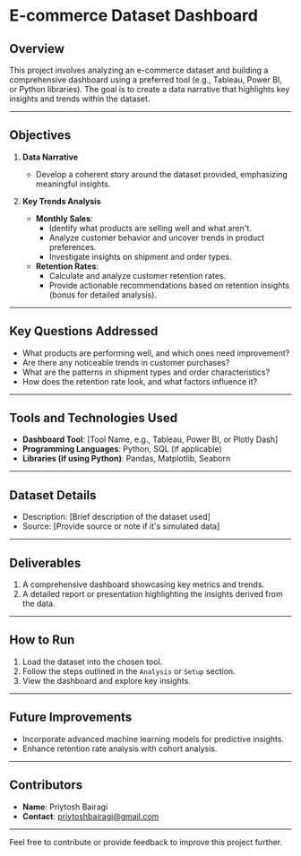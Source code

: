 # E-commerce Dataset Dashboard  

## **Overview**  
This project involves analyzing an e-commerce dataset and building a comprehensive dashboard using a preferred tool (e.g., Tableau, Power BI, or Python libraries). The goal is to create a data narrative that highlights key insights and trends within the dataset.  

---

## **Objectives**  
1. **Data Narrative**  
   - Develop a coherent story around the dataset provided, emphasizing meaningful insights.  

2. **Key Trends Analysis**  
   - **Monthly Sales**:  
     - Identify what products are selling well and what aren't.  
     - Analyze customer behavior and uncover trends in product preferences.  
     - Investigate insights on shipment and order types.  
   - **Retention Rates**:  
     - Calculate and analyze customer retention rates.  
     - Provide actionable recommendations based on retention insights (bonus for detailed analysis).  

---

## **Key Questions Addressed**  
- What products are performing well, and which ones need improvement?  
- Are there any noticeable trends in customer purchases?  
- What are the patterns in shipment types and order characteristics?  
- How does the retention rate look, and what factors influence it?  

---

## **Tools and Technologies Used**  
- **Dashboard Tool**: [Tool Name, e.g., Tableau, Power BI, or Plotly Dash]  
- **Programming Languages**: Python, SQL (if applicable)  
- **Libraries (if using Python)**: Pandas, Matplotlib, Seaborn  

---

## **Dataset Details**  
- Description: [Brief description of the dataset used]  
- Source: [Provide source or note if it's simulated data]  

---

## **Deliverables**  
1. A comprehensive dashboard showcasing key metrics and trends.  
2. A detailed report or presentation highlighting the insights derived from the data.  

---

## **How to Run**  
1. Load the dataset into the chosen tool.  
2. Follow the steps outlined in the `Analysis` or `Setup` section.  
3. View the dashboard and explore key insights.  

---

## **Future Improvements**  
- Incorporate advanced machine learning models for predictive insights.  
- Enhance retention rate analysis with cohort analysis.  

---

## **Contributors**  
- **Name**: Priytosh Bairagi  
- **Contact**: [priytoshbairagi@gmail.com](mailto:priytoshbairagi@gmail.com)  

---

Feel free to contribute or provide feedback to improve this project further.  
